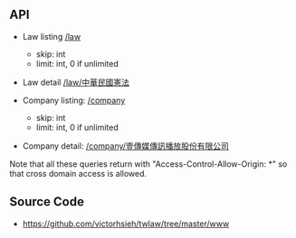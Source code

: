 ## API
* Law listing [/law](/law)
  * skip: int
  * limit: int, 0 if unlimited

* Law detail [/law/中華民國憲法](/law/中華民國憲法)

* Company listing: [/company](/company)
  * skip: int
  * limit: int, 0 if unlimited

* Company detail: [/company/壹傳媒傳訊播放股份有限公司](/company/壹傳媒傳訊播放股份有限公司)

Note that all these queries return with "Access-Control-Allow-Origin: *" so that cross domain access is allowed.

## Source Code
* https://github.com/victorhsieh/twlaw/tree/master/www
